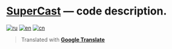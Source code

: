 # <ins>SuperCast</ins> — code description.

[![ru](https://img.shields.io/badge/lang-ru-blue.svg)](https://github.com/i-rick-y/SuperCast/blob/prime/CODEDESCRIPTIONs/CODEDESCRIPTION.md)
[![en](https://img.shields.io/badge/lang-en-green.svg)](https://github.com/i-rick-y/SuperCast/blob/prime/CODEDESCRIPTIONs/CODEDESCRIPTIONs_Translated/CODEDESCRIPTION.en.md)
[![cn](https://img.shields.io/badge/lang-cn-red.svg)](https://github.com/i-rick-y/SuperCast/blob/prime/CODEDESCRIPTIONs/CODEDESCRIPTIONs_Translated/CODEDESCRIPTION.cn.md)
> Translated with **[Google Translate](https://translate.google.com)**